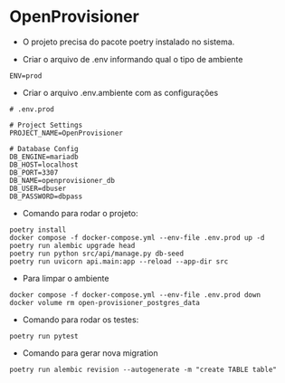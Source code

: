 # OpenProvisioner

- O projeto precisa do pacote poetry instalado no sistema.

- Criar o arquivo de .env informando qual o tipo de ambiente
```
ENV=prod
```

- Criar o arquivo .env.ambiente com as configurações
```
# .env.prod

# Project Settings
PROJECT_NAME=OpenProvisioner

# Database Config
DB_ENGINE=mariadb
DB_HOST=localhost
DB_PORT=3307
DB_NAME=openprovisioner_db
DB_USER=dbuser
DB_PASSWORD=dbpass
```

- Comando para rodar o projeto:
```
poetry install
docker compose -f docker-compose.yml --env-file .env.prod up -d
poetry run alembic upgrade head
poetry run python src/api/manage.py db-seed
poetry run uvicorn api.main:app --reload --app-dir src
```

- Para limpar o ambiente
```
docker compose -f docker-compose.yml --env-file .env.prod down
docker volume rm open-provisioner_postgres_data
```

- Comando para rodar os testes:
```
poetry run pytest
```

- Comando para gerar nova migration
```
poetry run alembic revision --autogenerate -m "create TABLE table"
```